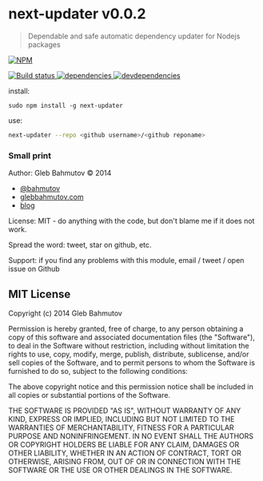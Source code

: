 # next-updater v0.0.2

> Dependable and safe automatic dependency updater for Nodejs packages

[![NPM][next-updater-icon] ][next-updater-url]

[![Build status][next-updater-ci-image] ][next-updater-ci-url]
[![dependencies][next-updater-dependencies-image] ][next-updater-dependencies-url]
[![devdependencies][next-updater-devdependencies-image] ][next-updater-devdependencies-url]

[next-updater-icon]: https://nodei.co/npm/next-updater.png?downloads=true
[next-updater-url]: https://npmjs.org/package/next-updater
[next-updater-ci-image]: https://travis-ci.org/bahmutov/next-updater.png?branch=master
[next-updater-ci-url]: https://travis-ci.org/bahmutov/next-updater
[next-updater-dependencies-image]: https://david-dm.org/bahmutov/next-updater.png
[next-updater-dependencies-url]: https://david-dm.org/bahmutov/next-updater
[next-updater-devdependencies-image]: https://david-dm.org/bahmutov/next-updater/dev-status.png
[next-updater-devdependencies-url]: https://david-dm.org/bahmutov/next-updater#info=devDependencies



install:

```
sudo npm install -g next-updater
```

use:

```sh
next-updater --repo <github username>/<github reponame>
```



### Small print

Author: Gleb Bahmutov &copy; 2014

* [@bahmutov](https://twitter.com/bahmutov)
* [glebbahmutov.com](http://glebbahmutov.com)
* [blog](http://bahmutov.calepin.co/)

License: MIT - do anything with the code, but don't blame me if it does not work.

Spread the word: tweet, star on github, etc.

Support: if you find any problems with this module, email / tweet / open issue on Github



## MIT License

Copyright (c) 2014 Gleb Bahmutov

Permission is hereby granted, free of charge, to any person
obtaining a copy of this software and associated documentation
files (the "Software"), to deal in the Software without
restriction, including without limitation the rights to use,
copy, modify, merge, publish, distribute, sublicense, and/or sell
copies of the Software, and to permit persons to whom the
Software is furnished to do so, subject to the following
conditions:

The above copyright notice and this permission notice shall be
included in all copies or substantial portions of the Software.

THE SOFTWARE IS PROVIDED "AS IS", WITHOUT WARRANTY OF ANY KIND,
EXPRESS OR IMPLIED, INCLUDING BUT NOT LIMITED TO THE WARRANTIES
OF MERCHANTABILITY, FITNESS FOR A PARTICULAR PURPOSE AND
NONINFRINGEMENT. IN NO EVENT SHALL THE AUTHORS OR COPYRIGHT
HOLDERS BE LIABLE FOR ANY CLAIM, DAMAGES OR OTHER LIABILITY,
WHETHER IN AN ACTION OF CONTRACT, TORT OR OTHERWISE, ARISING
FROM, OUT OF OR IN CONNECTION WITH THE SOFTWARE OR THE USE OR
OTHER DEALINGS IN THE SOFTWARE.



